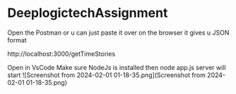 # DeeplogictechAssignment

Open the Postman or u can just paste it over on the browser it gives u JSON format

http://localhost:3000/getTimeStories

Open in VsCode 
Make sure NodeJs is installed 
then node app.js
server will start 
![Screenshot from 2024-02-01 01-18-35.png](Screenshot from 2024-02-01 01-18-35.png)
